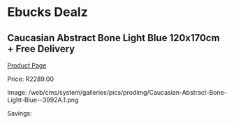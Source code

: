 
# Ebucks Dealz
## Caucasian Abstract Bone Light Blue 120x170cm + Free Delivery
[Product Page](https://www.ebucks.com/web/shop/productSelected.do?prodId=1210561523&catId=1209942441)

Price: R2289.00

Image: /web/cms/system/galleries/pics/prodimg/Caucasian-Abstract-Bone-Light-Blue--3992A.1.png

Savings: 


	